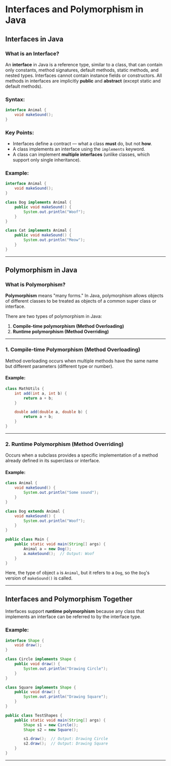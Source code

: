 # Interfaces and Polymorphism in Java

## Interfaces in Java

### What is an Interface?

An **interface** in Java is a reference type, similar to a class, that can contain only constants, method signatures, default methods, static methods, and nested types. Interfaces cannot contain instance fields or constructors. All methods in interfaces are implicitly **public** and **abstract** (except static and default methods).

### Syntax:

```java
interface Animal {
    void makeSound();
}
```

### Key Points:

* Interfaces define a contract — what a class **must** do, but not **how**.
* A class implements an interface using the `implements` keyword.
* A class can implement **multiple interfaces** (unlike classes, which support only single inheritance).

### Example:

```java
interface Animal {
    void makeSound();
}

class Dog implements Animal {
    public void makeSound() {
        System.out.println("Woof");
    }
}

class Cat implements Animal {
    public void makeSound() {
        System.out.println("Meow");
    }
}
```

---

## Polymorphism in Java

### What is Polymorphism?

**Polymorphism** means "many forms." In Java, polymorphism allows objects of different classes to be treated as objects of a common super class or interface.

There are two types of polymorphism in Java:

1. **Compile-time polymorphism (Method Overloading)**
2. **Runtime polymorphism (Method Overriding)**

---

### 1. Compile-time Polymorphism (Method Overloading)

Method overloading occurs when multiple methods have the same name but different parameters (different type or number).

#### Example:

```java
class MathUtils {
    int add(int a, int b) {
        return a + b;
    }

    double add(double a, double b) {
        return a + b;
    }
}
```

---

### 2. Runtime Polymorphism (Method Overriding)

Occurs when a subclass provides a specific implementation of a method already defined in its superclass or interface.

#### Example:

```java
class Animal {
    void makeSound() {
        System.out.println("Some sound");
    }
}

class Dog extends Animal {
    void makeSound() {
        System.out.println("Woof");
    }
}

public class Main {
    public static void main(String[] args) {
        Animal a = new Dog();
        a.makeSound();  // Output: Woof
    }
}
```

Here, the type of object `a` is `Animal`, but it refers to a `Dog`, so the `Dog`'s version of `makeSound()` is called.

---

## Interfaces and Polymorphism Together

Interfaces support **runtime polymorphism** because any class that implements an interface can be referred to by the interface type.

### Example:

```java
interface Shape {
    void draw();
}

class Circle implements Shape {
    public void draw() {
        System.out.println("Drawing Circle");
    }
}

class Square implements Shape {
    public void draw() {
        System.out.println("Drawing Square");
    }
}

public class TestShapes {
    public static void main(String[] args) {
        Shape s1 = new Circle();
        Shape s2 = new Square();

        s1.draw();  // Output: Drawing Circle
        s2.draw();  // Output: Drawing Square
    }
}
```

---

